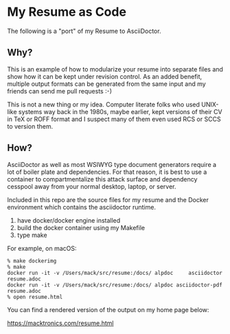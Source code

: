 # My Resume as Code

The following is a "port" of my Resume to AsciiDoctor.

## Why?

This is an example of how to modularize your resume into separate
files and show how it can be kept under revision control.  As an added
benefit, multiple output formats can be generated from the same input
and my friends can send me pull requests :-)

This is not a new thing or my idea. Computer literate folks who used
UNIX-like systems way back in the 1980s, maybe earlier, kept versions
of their CV in TeX or ROFF format and I suspect many of them even used
RCS or SCCS to version them.

## How?

AsciiDoctor as well as most WSIWYG type document generators require a
lot of boiler plate and dependencies.  For that reason, it is best to
use a container to compartmentalize this attack surface and dependency
cesspool away from your normal desktop, laptop, or server.

Included in this repo are the source files for my resume and the
Docker environment which contains the asciidoctor runtime.

  1. have docker/docker engine installed
  1. build the docker container using my Makefile
  2. type make

For example, on macOS:

    % make dockerimg
    % make
    docker run -it -v /Users/mack/src/resume:/docs/ alpdoc     asciidoctor resume.adoc
    docker run -it -v /Users/mack/src/resume:/docs/ alpdoc asciidoctor-pdf resume.adoc
    % open resume.html

You can find a rendered version of the output on my home page below:

  https://macktronics.com/resume.html
